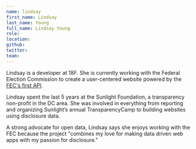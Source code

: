 ```yaml
---
name: lindsay
first_name: Lindsay
last_name: Young
full_name: Lindsay Young
role:
location:
github:
twitter:
team:
---
```


Lindsay is a developer at 18F. She is currently working with the Federal Election Commission to create a user-centered website powered by the [FEC's first API](https://github.com/18F/openFEC).

Lindsay spent the last 5 years at the Sunlight Foundation, a transparency non-profit in the DC area. She was involved in everything from reporting and organizing Sunlight’s annual TransparencyCamp to building websites using disclosure data.  

A strong advocate for open data, Lindsay says she enjoys working with the FEC because the project "combines my love for making data driven web apps with my passion for disclosure."
